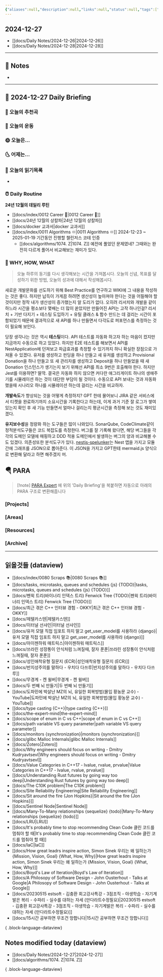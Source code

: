 ```yaml
---
{"aliases":null,"description":null,"links":null,"status":null,"tags":[" DailyNote "],"title":"2024-12-27","created":"2024-12-27T13:14:24","updated":"2024-12-27T15:42:56","dg-publish":true,"permalink":"/docs/Daily Notes/2024-12-27/","dgPassFrontmatter":true}
---
```



## 2024-12-27

- [[docs/Daily Notes/2024-12-26\|2024-12-26]] 
- [[docs/Daily Notes/2024-12-28\|2024-12-28]]

---

## 📝 Notes

- 


---

## 📅 2024-12-27 Daily Briefing

### 🎵 오늘의 추천곡

### 🏃 오늘의 운동

### 🌞 오늘은...

### 🌜 어제는...

### 📖 오늘의 읽기목록

- 

### ⏰ Daily Routine

**24년 12월의 데일리 루틴**

- [[docs/index/0012 Career 💼\|0012 Career 💼]]
- [[docs/24년 12월의 상칼파\|24년 12월의 상칼파]]
- [[docs/docker 교과서\|docker 교과서]]
- [[docs/index/0011 Algorithms ♾️\|0011 Algorithms ♾️]] 2024-12-23 ~ 2025-01-19 기간동안 진행할 챌린저스 코테 인증
	- [[docs/algorithms/1074. Z\|1074. Z]] 예전에 풀었던 문제였네? 그때와는 완전히 다르게 풀어서 비교해보는 재미가 있다.

### 🚀 WHY, HOW, WHAT

> 오늘 하루의 동기를 다시 생각해보는 시간을 가져봅시다. 오늘의 신념, 목표를 달성하기 위한 방법, 오늘의 성과에 대해서 작성해봅시다.

새로운 개발문화를 선도하기 위해 Best Practice를 연구하고 WIKI에 그 내용을 작성하는 것은 좋다. 하지만 납득이 가게끔 하려면 생산성이 높아져야 한다는 것을 어필해야 할 것이지만 정작 내가 생산성이 증가했는지 알 도리가 없다. 오히려 리서치와 개발을 같이 하느라 시간을 평소보다 몇배는 더 많이 쏟았지만 만들어진 API는 고작 하나인걸? 리서치 + 기반 다지기 + 테스팅 도입하기 + 유틸 클래스 & 함수 만드는 데 걸리는 시간이 포함되었기 때문에 결과적으로 새 API를 하나 만들면서 다각도로 퍼포먼스를 측정하는 것이 필요해 보인다.

당장 생각나는 것은 역시 **테스팅**이다. API 테스트를 자동화 하고자 하는 마음이 컸지만 지금까지 수동으로 하고 있었다. 하지만 E2E 테스트를 해보면서 API를 NestApplication에 던져보고 파급효과를 측정할 수 있기까지 하니 확실한 장점으로 가져올 수 있겠다. 유저를 생성하고 펀딩을 하나 만들고 새 유저를 생성하고 Provisional Donation을 하나 만들고 또 새 관리자를 생성하고 Deposit을 하나 만들었을 때 새 Donation 인스턴스가 생기는지 보기 위해선 API를 최소 9번은 호출해야 한다. 하지만 Jest를 이용하면? 딸깍. 결국은 자동화 하지 않으면 커다란 애그리게이트 하나의 생애주기를 시뮬레이션 하는 것이 대단한 부담이 될 것이다. 수동으로 API 보내는 것과 자동화 했을때 시나리오 하나를 시뮬레이션 하는데 걸리는 시간을 비교하자.

**개발속도**가 향상되는 것을 어떻게 측정하지? GPT 한테 물어보니 JIRA 같은 서비스에서 티켓을 완료하기까지 소요시간을 기록한다고 하는데, 이게 과거 기준 잘 로그가 쌓여있는지 확인 후 새 기능 만들면서 얼마나 걸리는지 평균시간을 측정해 보는 것도 재미있겠다.

**유지보수성**을 정량화 하는 도구들은 많이 나와있다. SonarQube, CodeClimate같이 정적분석도구들은 코드 복잡도를 측정한다. 버그를 잘 기록해 왔다면, 해당 버그들을 각각의 도메인 모델에 매핑하고 DDD 적용 도메인에서 발생하는 버그의 양과 비교해볼 수도 있겠다. 의존성또한 분석도구가 있다. [nestjs-spelunker](https://github.com/jmcdo29/nestjs-spelunker)는 Nest 앱을 가지고 모듈 간에 그래프를 JSON으로 뽑아준다. 이 JSON을 가지고 GPT한테 mermaid.js 양식으로 변환해 달라고 하면 해주겠지 머.



##  🪂 PARA

> [!note] [PARA Expert](https://chatgpt.com/g/g-46Xrh4MXk-para-expert) 에 위의 'Daily Briefing'을 복붙하면 자동으로 아래의 PARA 구조로 변환해줍니다

### [Projects]

### [Areas]

### [Resources]

### [Archive]

---

## 읽을것들 (dataview)

- [[docs/index/0080 Scraps 📚\|0080 Scraps 📚]]
- [[docs/tasks, microtasks, queues and schedules {js} {TODO}\|tasks, microtasks, queues and schedules {js} {TODO}]]
- [[docs/펜윅 트리(바이너리 인덱스 트리) Fenwick Tree {TODO}\|펜윅 트리(바이너리 인덱스 트리) Fenwick Tree {TODO}]]
- [[docs/최근 겪은 C++ 인터뷰 경험 - OKKY\|최근 겪은 C++ 인터뷰 경험 - OKKY]]
- [[docs/제텔카스텐\|제텔카스텐]]
- [[docs/이터널 선샤인\|이터널 선샤인]]
- [[docs/유저 모델 직접 임포트 하지 말고 get_user_model를 사용하라 {django}\|유저 모델 직접 임포트 하지 말고 get_user_model를 사용하라 {django}]]
- [[docs/아이젠하워 매트릭스\|아이젠하워 매트릭스]]
- [[docs/쓰라린 성장통이 안식처럼 느껴질때, 잘자 푼푼\|쓰라린 성장통이 안식처럼 느껴질때, 잘자 푼푼]]
- [[docs/성인애착유형 질문지 (ECR)\|성인애착유형 질문지 (ECR)]]
- [[docs/반지성주의를 말하다 - 우치다 다쓰루\|반지성주의를 말하다 - 우치다 다쓰루]]
- [[docs/무경계 - 켄 윌버\|무경계 - 켄 윌버]]
- [[docs/두 번째 뇌 만들기\|두 번째 뇌 만들기]]
- [[docs/도파민에 박살난 MZ의 뇌, 유일한 회복방법(몰입 황농문 교수) - YouTube\|도파민에 박살난 MZ의 뇌, 유일한 회복방법(몰입 황농문 교수) - YouTube]]
- [[docs/type casting {C++}\|type casting {C++}]]
- [[docs/the-expert-mind\|the-expert-mind]]
- [[docs/scope of enum in C vs C++\|scope of enum in C vs C++]]
- [[docs/path variable VS query parameter\|path variable VS query parameter]]
- [[docs/monitors {synchronization}\|monitors {synchronization}]]
- [[docs/glibc Malloc Internals\|glibc Malloc Internals]]
- [[docs/Zotero\|Zotero]]
- [[docs/Why engineers should focus on writing - Dmitry Kudryavtsevl\|Why engineers should focus on writing - Dmitry Kudryavtsevl]]
- [[docs/Value Categories in C++17 - lvalue, rvalue, prvalue\|Value Categories in C++17 - lvalue, rvalue, prvalue]]
- [[docs/Understanding Rust futures by going way too deep\|Understanding Rust futures by going way too deep]]
- [[docs/The C10K problem\|The C10K problem]]
- [[docs/Site Reliability Engineering\|Site Reliability Engineering]]
- [[docs/Sit around the fire {Jon Hopkins}\|Sit around the fire {Jon Hopkins}]]
- [[docs/Sentinel Node\|Sentinel Node]]
- [[docs/Many-To-Many relationships {sequelize} {todo}\|Many-To-Many relationships {sequelize} {todo}]]
- [[docs/LRU\|LRU]]
- [[docs/It's probably time to stop recommending Clean Code 클린 코드를 멈춰야 할 때\|It's probably time to stop recommending Clean Code 클린 코드를 멈춰야 할 때]]
- [[docs/IaC\|IaC]]
- [[docs/How great leadrs inspire action, Simon Sinek 우리는 왜 일하는가 {Mission, Vision, Goal} {What, How, Why}\|How great leadrs inspire action, Simon Sinek 우리는 왜 일하는가 {Mission, Vision, Goal} {What, How, Why}]]
- [[docs/Boyd's Law of Iteration\|Boyd's Law of Iteration]]
- [[docs/A Philosopy of Software Design - John Ousterhout - Talks at Google\|A Philosopy of Software Design - John Ousterhout - Talks at Google]]
- [[docs/20230515 estsoft - 김충환 회고강사특강 - 3점조직 - 야생학습 - 자기계발은 복리 - 수파리 - 실수를 대하는 자세 {만다라트수정필요}\|20230515 estsoft - 김충환 회고강사특강 - 3점조직 - 야생학습 - 자기계발은 복리 - 수파리 - 실수를 대하는 자세 {만다라트수정필요}]]
- [[docs/15시간 공부하면 무조건 망합니다\|15시간 공부하면 무조건 망합니다]]

{ .block-language-dataview}

## Notes modified today (dataview)

- [[docs/Daily Notes/2024-12-27\|2024-12-27]]
- [[docs/algorithms/1074. Z\|1074. Z]]

{ .block-language-dataview}
